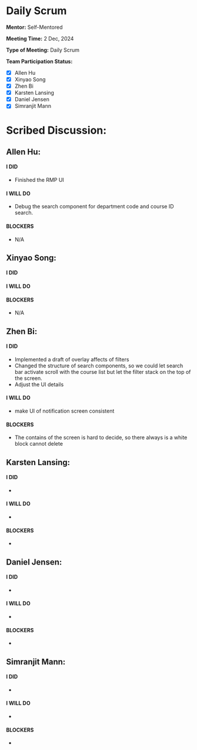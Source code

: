 # Daily Scrum

**Mentor:** Self-Mentored

**Meeting Time:** 2 Dec, 2024

**Type of Meeting:** Daily Scrum

**Team Participation Status:** 
- [x] Allen Hu 
- [x] Xinyao Song 
- [x] Zhen Bi 
- [x] Karsten Lansing 
- [x] Daniel Jensen 
- [x] Simranjit Mann 

# **Scribed Discussion:**

## **Allen Hu:**  
#### **I DID**  
- Finished the RMP UI

#### **I WILL DO**  
- Debug the search component for department code and course ID search. 

#### **BLOCKERS**  
- N/A

## **Xinyao Song:**  
#### **I DID**  


#### **I WILL DO**  


#### **BLOCKERS**  
- N/A

## **Zhen Bi:**  
#### **I DID**  
- Implemented a draft of overlay affects of filters
- Changed the structure of search components, so we could let search bar activate scroll with the course list but let the filter stack on the top of the screen.
- Adjust the UI details

#### **I WILL DO**  
- make UI of notification screen consistent

#### **BLOCKERS**  
- The contains of the screen is hard to decide, so there always is a white block cannot delete

## **Karsten Lansing:**  
#### **I DID**  
- 

#### **I WILL DO**  
- 

#### **BLOCKERS**  
- 

## **Daniel Jensen:**  
#### **I DID**  
- 

#### **I WILL DO**  
- 

#### **BLOCKERS**  
-

## **Simranjit Mann:**  
#### **I DID**  
- 

#### **I WILL DO**  
- 

#### **BLOCKERS**  
-

